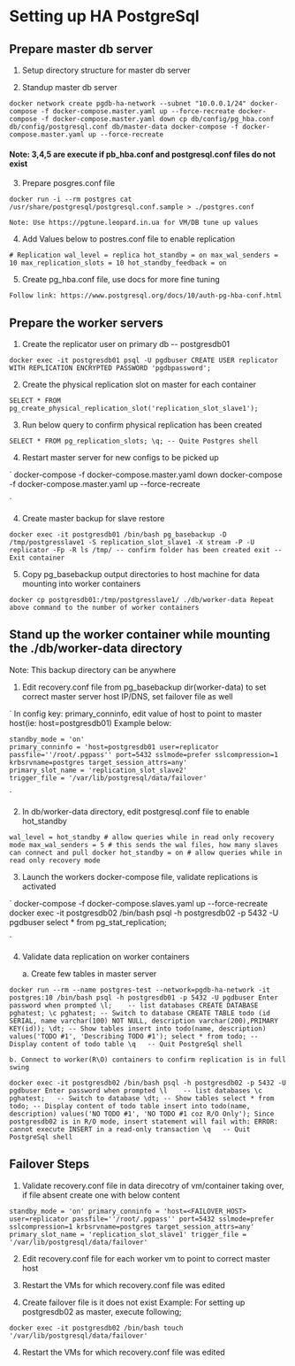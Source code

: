 # Setting up HA PostgreSql

## Prepare master db server

1.  Setup directory structure for master db server

2. Standup master db server

`
    docker network create pgdb-ha-network --subnet "10.0.0.1/24"
    docker-compose -f docker-compose.master.yaml up --force-recreate
    docker-compose -f docker-compose.master.yaml down
    cp db/config/pg_hba.conf db/config/postgresql.conf db/master-data
    docker-compose -f docker-compose.master.yaml up --force-recreate
`
#### Note: 3,4,5 are execute if pb_hba.conf and postgresql.conf files do not exist

3. Prepare posgres.conf file 

`
    docker run -i --rm postgres cat /usr/share/postgresql/postgresql.conf.sample > ./postgres.conf
`

    Note: Use https://pgtune.leopard.in.ua for VM/DB tune up values

4. Add Values below to postres.conf file to enable replication

`
    # Replication
    wal_level = replica
    hot_standby = on
    max_wal_senders = 10
    max_replication_slots = 10
    hot_standby_feedback = on
`

5. Create pg_hba.conf file, use docs for more fine tuning

`
    Follow link: https://www.postgresql.org/docs/10/auth-pg-hba-conf.html
`



## Prepare the worker servers

1.  Create the replicator user on primary db -- postgresdb01

`
    docker exec -it postgresdb01 psql -U pgdbuser
    CREATE USER replicator WITH REPLICATION ENCRYPTED PASSWORD 'pgdbpassword';
`

2. Create the physical replication slot on master for each container

`
    SELECT * FROM pg_create_physical_replication_slot('replication_slot_slave1');
`

3. Run below query to confirm physical replication has been created

`
    SELECT * FROM pg_replication_slots;
    \q; -- Quite Postgres shell
`

4. Restart master server for new configs to be picked up

`
    docker-compose -f docker-compose.master.yaml down
    docker-compose -f docker-compose.master.yaml up --force-recreate

`

4. Create master backup for slave restore

`
    docker exec -it postgresdb01 /bin/bash
    pg_basebackup -D /tmp/postgresslave1 -S replication_slot_slave1 -X stream -P -U replicator -Fp -R
    ls /tmp/ -- confirm folder has been created
    exit -- Exit container
`

5. Copy pg_basebackup output directories to host machine for data mounting into worker containers

`
    docker cp postgresdb01:/tmp/postgresslave1/ ./db/worker-data
    Repeat above command to the number of worker containers
`

## Stand up the worker container while mounting the ./db/worker-data directory
Note: This backup directory can be anywhere

1. Edit recovery.conf file from pg_basebackup dir(worker-data) to set correct master server host IP/DNS, set failover file as well

`
    In config key: primary_conninfo, edit value of host to point to master host(ie: host=postgresdb01)
    Example below:

    standby_mode = 'on'
    primary_conninfo = 'host=postgresdb01 user=replicator passfile=''/root/.pgpass'' port=5432 sslmode=prefer sslcompression=1 krbsrvname=postgres target_session_attrs=any'
    primary_slot_name = 'replication_slot_slave2'
    trigger_file = '/var/lib/postgresql/data/failover'
`

2. In db/worker-data directory, edit postgresql.conf file to enable hot_standby

`
    wal_level = hot_standby # allow queries while in read only recovery mode
	max_wal_senders = 5 # this sends the wal files, how many slaves can connect and pull docker
	hot_standby = on # allow queries while in read only recovery mode
`


3. Launch the workers docker-compose file, validate replications is activated

`
    docker-compose -f docker-compose.slaves.yaml up --force-recreate
    docker exec -it postgresdb02 /bin/bash
    psql -h postgresdb02 -p 5432 -U pgdbuser
    select * from pg_stat_replication;

`

4. Validate data replication on worker containers

    a. Create few tables in master server

`
    docker run --rm --name postgres-test --network=pgdb-ha-network -it postgres:10 /bin/bash
    psql -h postgresdb01 -p 5432 -U pgdbuser
    Enter password when prompted
    \l;    -- list databases
    CREATE DATABASE pghatest;
    \c pghatest; -- Switch to database
    CREATE TABLE todo (id SERIAL, name varchar(100) NOT NULL, description varchar(200),PRIMARY KEY(id));
    \dt; -- Show tables
    insert into todo(name, description) values('TODO #1', 'Describing TODO #1');
    select * from todo; -- Display content of todo table
    \q   -- Quit PostgreSql shell
`

    b. Connect to worker(R\O) containers to confirm replication is in full swing

`
    docker exec -it postgresdb02 /bin/bash
    psql -h postgresdb02 -p 5432 -U pgdbuser
    Enter password when prompted
    \l    -- list databases
    \c pghatest;   -- Switch to database
    \dt; -- Show tables
    select * from todo; -- Display content of todo table
    insert into todo(name, description) values('NO TODO #1', 'NO TODO #1 coz R/O Only');
    Since postgresdb02 is in R/O mode, insert statement will fail with: ERROR:  cannot execute INSERT in a read-only transaction
    \q   -- Quit PostgreSql shell
`

## Failover Steps

1. Validate recovery.conf file in data direcotry of vm/container taking over, if file absent create one with below content

`
    standby_mode = 'on'
    primary_conninfo = 'host=<FAILOVER_HOST> user=replicator passfile=''/root/.pgpass'' port=5432 sslmode=prefer sslcompression=1 krbsrvname=postgres target_session_attrs=any'
    primary_slot_name = 'replication_slot_slave1'
    trigger_file = '/var/lib/postgresql/data/failover'
`

2. Edit recovery.conf file for each worker vm to point to correct master host

3. Restart the VMs for which recovery.conf file was edited

4. Create failover file is it does not exist
Example: For setting up postgresdb02 as master, execute following;

`
    docker exec -it postgresdb02 /bin/bash
    touch '/var/lib/postgresql/data/failover'
`

4. Restart the VMs for which recovery.conf file was edited



